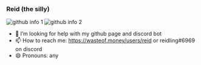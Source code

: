 ### Reid (the silly)
<!-- i stole these from TheAwesome98-real's readme -->

  ![github info 1](https://github-readme-stats.vercel.app/api?username=reidthepog&show_icons=true&theme=nord&include_all_commits=true)
  ![github info 2](https://github-readme-stats.vercel.app/api/top-langs/?username=reidthepog&langs_count=14&theme=nord&layout=compact)

<!-- - 🌱 I’m currently learning ju -->
- 🤔 I’m looking for help with my github page and discord bot
- 📫 How to reach me: https://wasteof.money/users/reid or reidling#6969 on discord
- 😄 Pronouns: any 
<!-- - ⚡ Fun fact: -->

